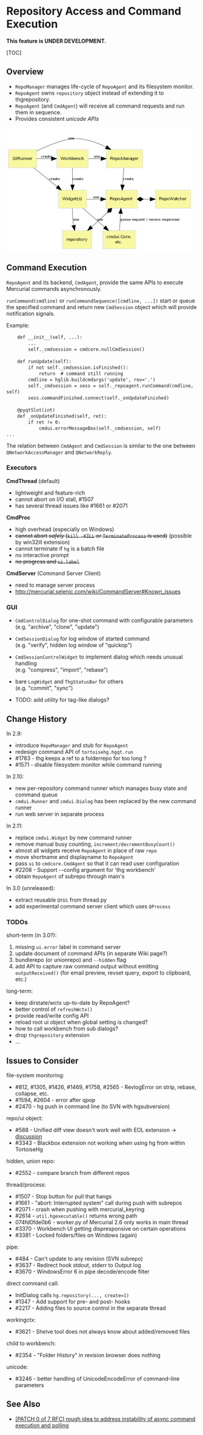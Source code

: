 # Repository Access and Command Execution

**This feature is UNDER DEVELOPMENT.**

[TOC]

## Overview

* `RepoManager` manages life-cycle of `RepoAgent` and its filesystem monitor.
* `RepoAgent` owns `repository` object instead of extending it to thgrepository.
* `RepoAgent` (and `CmdAgent`) will receive all command requests and run them
  in sequence.
* Provides consistent *unicode APIs*

![](fig/repository-classes.png)

## Command Execution

`RepoAgent` and its backend, `CmdAgent`, provide the same APIs to execute
Mercurial commands asynchronously.

`runCommand(cmdline)` or `runCommandSequence([cmdline, ...])` start or queue
the specified command and return new `CmdSession` object which will provide
notification signals.

Example:

~~~~{.py}
    def __init__(self, ...):
        ...
        self._cmdsession = cmdcore.nullCmdSession()

    def runUpdate(self):
        if not self._cmdsession.isFinished():
            return  # command still running
        cmdline = hglib.buildcmdargs('update', rev='.')
        self._cmdsession = sess = self._repoagent.runCommand(cmdline, self)
        sess.commandFinished.connect(self._onUpdateFinished)

    @pyqtSlot(int)
    def _onUpdateFinished(self, ret):
        if ret != 0:
            cmdui.errorMessageBox(self._cmdsession, self)
...
~~~~

The relation between `CmdAgent` and `CmdSession` is similar to the one
between `QNetworkAccessManager` and `QNetworkReply`.

### Executors

**CmdThread** (default)

* lightweight and feature-rich
* cannot abort on I/O stall, #1507
* has several thread issues like #1661 or #2071

**CmdProc**

* high overhead (especially on Windows)
* ~~cannot abort *safely* (`kill -KILL` or `TerminateProcess` is used)~~
  (possible by win32ill extension)
* cannot terminate if `hg` is a batch file
* no interactive prompt
* ~~no progress and `ui.label`~~

**CmdServer** (Command Server Client)

* need to manage server process
* http://mercurial.selenic.com/wiki/CommandServer#Known_issues


### GUI

* `CmdControlDialog` for one-shot command with configurable parameters  
  (e.g. "archive", "clone", "update")
* `CmdSessionDialog` for log window of started command  
  (e.g. "verify", hidden log window of "quickop")
* `CmdSessionControlWidget` to implement dialog which needs unusual handling  
  (e.g. "compress", "import", "rebase")
* bare `LogWidget` and `ThgStatusBar` for others  
  (e.g. "commit", "sync")

* TODO: add utility for tag-like dialogs?

## Change History

In 2.9:

* introduce `RepoManager` and stub for `RepoAgent`
* redesign command API of `tortoisehg.hgqt.run`
* \#1783 - thg keeps a ref to a folderrepo for too long ?
* \#1571 - disable filesystem monitor while command running

In 2.10:

* new per-repository command runner which manages busy state and command queue
* `cmdui.Runner` and `cmdui.Dialog` has been replaced by the new command runner
* run web server in separate process

In 2.11:

* replace `cmdui.Widget` by new command runner
* remove manual busy counting, `increment/decrementBusyCount()`
* almost all widgets receive `RepoAgent` in place of raw `repo`
* move shortname and displayname to `RepoAgent`
* pass `ui` to `cmdcore.CmdAgent` so that it can read user configuration
* \#2208 - Support --config argument for 'thg workbench'
* obtain `RepoAgent` of subrepo through main's

In 3.0 (unreleased):

* extract reusable `QtUi` from thread.py
* add experimental command server client which uses `QProcess`

### TODOs

short-term (in 3.0?):

1. missing `ui.error` label in command server
1. update document of command APIs (in separate Wiki page?)
1. bundlerepo (or unionrepo) and `--hidden` flag
1. add API to capture raw command output without emitting `outputReceived()`
   (for email preview, revset query, export to clipboard, etc.)

long-term:

* keep dirstate/wctx up-to-date by RepoAgent?
* better control of `refreshWctx()`
* provide read/write config API
* reload root ui object when global setting is changed?
* how to call workbench from sub dialogs?
* drop `thgrepository` extension
* ...

## Issues to Consider

file-system monitoring:

* \#812, #1305, #1426, #1469, #1758, #2565 - RevlogError on strip,
  rebase, collapse, etc.
* \#1594, #2604 - error after qpop
* \#2470 - hg push in command line (to SVN with hgsubversion)

repo/ui object:

* \#588 - Unified diff view doesn't work well with EOL extension
  → [discussion](http://thread.gmane.org/gmane.comp.version-control.mercurial.tortoisehg.user/3341/focus=3345)
* \#3343 - Blackbox extension not working when using hg from within TortoiseHg

hidden, union repo:

* \#2552 - compare branch from different repos

thread/process:

* \#1507 - Stop button for pull that hangs
* \#1661 - "abort: Interrupted system" call during push with subrepos
* \#2071 - crash when pushing with mercurial_keyring
* \#2614 - `util.hgexecutable()` returns wrong path
* 074fd0fde0b6 - worker.py of Mercurial 2.6 only works in main thread
* \#3370 - Workbench UI getting dispresponsive on certain operations
* \#3381 - Locked folders/files on Windows (again)

pipe:

* \#484 - Can't update to any revision (SVN subrepo)
* \#3637 - Redirect hook stdout, stderr to Output log
* \#3670 - WindowsError 6 in pipe decode/encode filter

direct command call:

* InitDialog calls `hg.repository(..., create=1)`
* \#1347 - Add support for pre-<command> and post-<command> hooks
* \#2217 - Adding files to source control in the separate thread

workingctx:

* \#3621 - Shelve tool does not always know about added/removed files

child to workbench:

* \#2354 - "Folder History" in revision browser does nothing

unicode:

* \#3246 - better handling of UnicodeEncodeError of command-line parameters

## See Also

* [[PATCH 0 of 7 RFC] rough idea to address instability of async command execution and polling](https://groups.google.com/d/msg/thg-dev/r2cWqYDg4iQ/JVg12dP1O1AJ)
